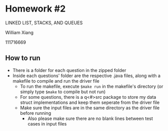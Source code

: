 # Homework #2

LINKED LIST, STACKS, AND QUEUES

William Xiang

111716669



## How to run

* There is a folder for each question in the zipped folder
* Inside each questions' folder are the respective .java files, along with a makefile to compile and run the driver file
  * To run the makefile, execute `$make run` in the makefile's directory (or simply type `$make` to compile but not run)
  * For some questions, there is a q<#>src package to store my data struct implementations and keep them seperate from the driver file
  * Make sure the input files are in the same directory as the driver file before running
    * Also please make sure there are no blank lines between test cases in input files
